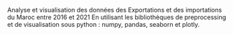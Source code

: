 Analyse et visualisation des données des Exportations et des importations du Maroc entre 2016 et 2021
En utilisant les bibliothèques de preprocessing et de visualisation sous python : numpy, pandas, seaborn et plotly.
